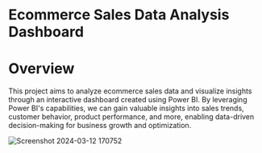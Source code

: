 # Ecommerce Sales Data Analysis Dashboard
# Overview
This project aims to analyze ecommerce sales data and visualize insights through an interactive dashboard created using Power BI. By leveraging Power BI's capabilities, we can gain valuable insights into sales trends, customer behavior, product performance, and more, enabling data-driven decision-making for business growth and optimization.

![Screenshot 2024-03-12 170752](https://github.com/rushikghule/Power-BI-Ecommerce-Sales-Dashboard/assets/128126102/dcb680d6-a4cd-4445-b729-721a5db06a03)
